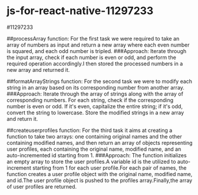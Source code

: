 # js-for-react-native-11297233

#11297233

##processArray function:
For the first task we were required to take an array of numbers as input and return a new array where each even number is squared, and each odd number is tripled.
###Approach: Iterate through the input array, check if each number is even or odd, and perform the required operation accordingly.I then stored the processed numbers in a new array and returned it.

##formatArrayStrings function:
For the second task we were to modify each string in an array based on its corresponding number from another array.
###Approach: Iterate through the array of strings along with the array of corresponding numbers. For each string, check if the corresponding number is even or odd. If it's even, capitalize the entire string; if it's odd, convert the string to lowercase. Store the modified strings in a new array and return it.

##createuserprofiles function:
For the third task it aims at creating a function to take two arrays: one containing original names and the other containing modified names, and then return an array of objects representing user profiles, each containing the original name, modified name, and an auto-incremented id starting from 1.
###Approach: The function initializes an empty array to store the user profiles.A variable id is the utilized to auto-increment starting from 1 for each user profile.For each pair of names, the function creates a user profile object with the original name, modified name, and id.The user profile object is pushed to the profiles array.Finally,the array of user profiles are returned.